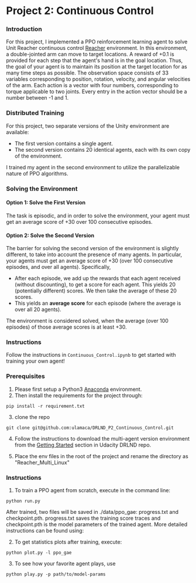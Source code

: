[//]: # (Image References)

[image1]: https://user-images.githubusercontent.com/10624937/43851024-320ba930-9aff-11e8-8493-ee547c6af349.gif "Trained Agent"
[image2]: https://user-images.githubusercontent.com/10624937/43851646-d899bf20-9b00-11e8-858c-29b5c2c94ccc.png "Crawler"


# Project 2: Continuous Control

### Introduction

For this project, I implemented a PPO reinforcement learning agent to solve Unit Reacher continuous control [Reacher](https://github.com/Unity-Technologies/ml-agents/blob/master/docs/Learning-Environment-Examples.md#reacher) environment.
In this environment, a double-jointed arm can move to target locations. A reward of +0.1 is provided for each step that the agent's hand is in the goal location. Thus, the goal of your agent is to maintain its position at the target location for as many time steps as possible.
The observation space consists of 33 variables corresponding to position, rotation, velocity, and angular velocities of the arm. Each action is a vector with four numbers, corresponding to torque applicable to two joints. Every entry in the action vector should be a number between -1 and 1.

### Distributed Training

For this project, two separate versions of the Unity environment are available:
- The first version contains a single agent.
- The second version contains 20 identical agents, each with its own copy of the environment.

I trained my agent in the second environment to utilize the parallelizable nature of PPO algorithms.
    

### Solving the Environment

#### Option 1: Solve the First Version

The task is episodic, and in order to solve the environment,  your agent must get an average score of +30 over 100 consecutive episodes.

#### Option 2: Solve the Second Version

The barrier for solving the second version of the environment is slightly different, to take into account the presence of many agents.  In particular, your agents must get an average score of +30 (over 100 consecutive episodes, and over all agents).  Specifically,
- After each episode, we add up the rewards that each agent received (without discounting), to get a score for each agent.  This yields 20 (potentially different) scores.  We then take the average of these 20 scores. 
- This yields an **average score** for each episode (where the average is over all 20 agents).

The environment is considered solved, when the average (over 100 episodes) of those average scores is at least +30.  

### Instructions

Follow the instructions in `Continuous_Control.ipynb` to get started with training your own agent!  


### Prerequisites
1. Please first setup a Python3 [Anaconda](https://www.anaconda.com/download) environment. 
2. Then install the requirements for the project through:
```
pip install -r requirement.txt
```
3. clone the repo
```
git clone git@github.com:ulamaca/DRLND_P2_Continuous_Control.git
```
4. Follow the instructions to download the multi-agent version environment from the [Getting Started](https://github.com/udacity/deep-reinforcement-learning/tree/master/p2_continuous-control) section in Udacity DRLND repo.

5. Place the env files in the root of the project and rename the directory as "Reacher_Multi_Linux"
 
### Instructions
1. To train a PPO agent from scratch, execute in the command line:
```
python run.py  
```
After trained, two files will be saved in ./data/ppo_gae: progress.txt and checkpoint.pth. progress.txt saves the training score traces and checkpoint.pth is the model parameters of the trained agent.
More detailed instructions can be found using:

2. To get statistics plots after training, execute:
```
python plot.py -l ppo_gae
``` 

3. To see how your favorite agent plays, use
```
python play.py -p path/to/model-params 
```
